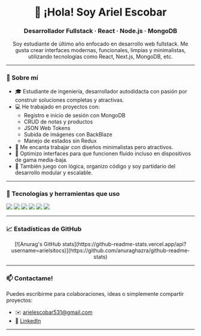<h1 align="center">👋 ¡Hola! Soy Ariel Escobar</h1>
<h3 align="center">Desarrollador Fullstack · React · Node.js · MongoDB</h3>

<p align="center">
  Soy estudiante de último año enfocado en desarrollo web fullstack. Me gusta crear interfaces modernas, funcionales, limpias y minimalistas, utilizando tecnologías como React, Next.js, MongoDB, etc.
</p>

---

### 🧠 Sobre mí

- 🎓 Estudiante de ingeniería, desarrollador autodidacta con pasión por construir soluciones completas y atractivas.
- 💻 He trabajado en proyectos con:
  - Registro e inicio de sesión con MongoDB
  - CRUD de notas y productos
  - JSON Web Tokens
  - Subida de imágenes con BackBlaze
  - Manejo de estados sin Redux
- 🎨 Me encanta trabajar con diseños minimalistas pero atractivos.
- 📱 Optimizo interfaces para que funcionen fluido incluso en dispositivos de gama media-baja.
- 🧩 También juego con lógica, organizo código y soy partidario del desarrollo modular y escalable.

---

### 🚀 Tecnologías y herramientas que uso

<p align="left">
  <img src="https://img.shields.io/badge/-React-20232A?style=flat&logo=react&logoColor=61DAFB" />
  <img src="https://img.shields.io/badge/-Node.js-333?style=flat&logo=node.js" />
  <img src="https://img.shields.io/badge/-MongoDB-4EA94B?style=flat&logo=mongodb&logoColor=white" />
  <img src="[https://img.shields.io/badge/-Figma-A259FF?style=flat&logo=figma&logoColor=white](https://img.shields.io/badge/Next.js-000000?style=flat&logo=nextdotjs&logoColor=white)" />
  <img src="https://img.shields.io/badge/-Figma-A259FF?style=flat&logo=figma&logoColor=white" />
  <img src="https://img.shields.io/badge/-Express.js-000000?style=flat&logo=express&logoColor=white" />
</p>

---

### 📈 Estadísticas de GitHub

<p align="center">
  [![Anurag's GitHub stats](https://github-readme-stats.vercel.app/api?username=arielsitocs)](https://github.com/anuraghazra/github-readme-stats)
</p>

---

### 📫 Contactame!

Puedes escribirme para colaboraciones, ideas o simplemente compartir proyectos:
- ✉️ arielescobar531@gmail.com
- 💼 [LinkedIn](https://www.linkedin.com/in/ariel-escobar/)

---
